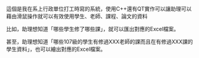 這個是我在系上行政單位打工時寫的系統，使用C++還有QT實作可以讓助理可以藉由滑鼠操作就可以有效使用學生、老師、課程、論文的資料

比如，助理想知道「哪些學生修了哪些課」，就可以匯出對應的Excel檔案。

甚至，助理想知道「哪些107級的學生有修過XXX老師的課而且在有修過XXX課的學生資料」，也可以繪出對應的Excel檔案。
